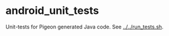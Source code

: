 # android_unit_tests

Unit-tests for Pigeon generated Java code.  See [../../run_tests.sh](../../run_tests.sh).

